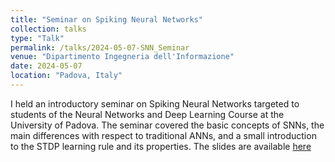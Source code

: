 ```yaml
---
title: "Seminar on Spiking Neural Networks"
collection: talks
type: "Talk"
permalink: /talks/2024-05-07-SNN_Seminar
venue: "Dipartimento Ingegneria dell'Informazione"
date: 2024-05-07
location: "Padova, Italy"
---
```


I held an introductory seminar on Spiking Neural Networks targeted to students of the Neural Networks and Deep Learning Course at the University of Padova. The seminar covered the basic concepts of SNNs, the main differences with respect to traditional ANNs, and a small introduction to the STDP learning rule and its properties. The slides are available [here]()